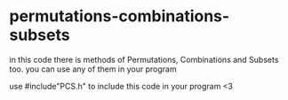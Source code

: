 # permutations-combinations-subsets
in this code there is methods of Permutations, Combinations and Subsets too. you can use any of them in your program


use #include"PCS.h" to include this code in your program <3